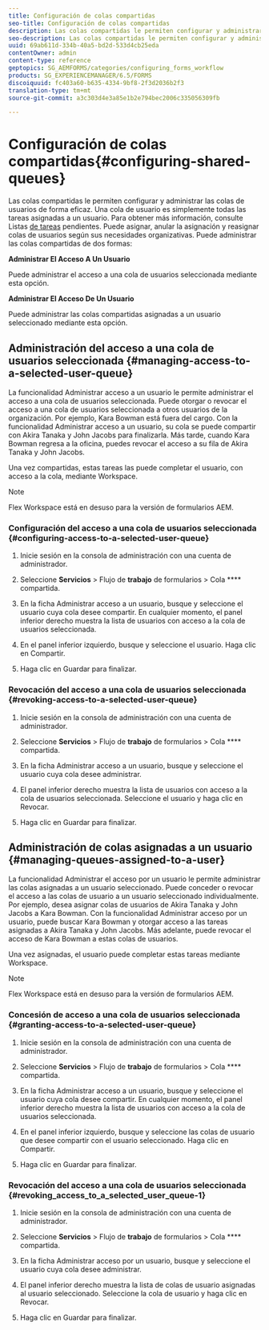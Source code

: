 ```yaml
---
title: Configuración de colas compartidas
seo-title: Configuración de colas compartidas
description: Las colas compartidas le permiten configurar y administrar las colas de usuarios de forma eficaz. Obtenga información sobre cómo configurar las colas compartidas.
seo-description: Las colas compartidas le permiten configurar y administrar las colas de usuarios de forma eficaz. Obtenga información sobre cómo configurar las colas compartidas.
uuid: 69ab611d-334b-40a5-bd2d-533d4cb25eda
contentOwner: admin
content-type: reference
geptopics: SG_AEMFORMS/categories/configuring_forms_workflow
products: SG_EXPERIENCEMANAGER/6.5/FORMS
discoiquuid: fc403a60-b635-4334-9bf8-2f3d2036b2f3
translation-type: tm+mt
source-git-commit: a3c303d4e3a85e1b2e794bec2006c335056309fb

---
```



# Configuración de colas compartidas{#configuring-shared-queues}

Las colas compartidas le permiten configurar y administrar las colas de usuarios de forma eficaz. Una cola de usuario es simplemente todas las tareas asignadas a un usuario. Para obtener más información, consulte Listas [de tareas](https://help.adobe.com/en_US/livecycle/11.0/WorkspaceHelp/WS92d06802c76abadb-2b6ab502126beb6ba2f-7ffc.2.html) pendientes. Puede asignar, anular la asignación y reasignar colas de usuarios según sus necesidades organizativas. Puede administrar las colas compartidas de dos formas:

**Administrar El Acceso A Un Usuario**

Puede administrar el acceso a una cola de usuarios seleccionada mediante esta opción.

**Administrar El Acceso De Un Usuario**

Puede administrar las colas compartidas asignadas a un usuario seleccionado mediante esta opción.

## Administración del acceso a una cola de usuarios seleccionada {#managing-access-to-a-selected-user-queue}

La funcionalidad Administrar acceso a un usuario le permite administrar el acceso a una cola de usuarios seleccionada. Puede otorgar o revocar el acceso a una cola de usuarios seleccionada a otros usuarios de la organización. Por ejemplo, Kara Bowman está fuera del cargo. Con la funcionalidad Administrar acceso a un usuario, su cola se puede compartir con Akira Tanaka y John Jacobs para finalizarla. Más tarde, cuando Kara Bowman regresa a la oficina, puedes revocar el acceso a su fila de Akira Tanaka y John Jacobs.

Una vez compartidas, estas tareas las puede completar el usuario, con acceso a la cola, mediante Workspace.

>[!NOTE]
>
>Flex Workspace está en desuso para la versión de formularios AEM.

### Configuración del acceso a una cola de usuarios seleccionada {#configuring-access-to-a-selected-user-queue}

1. Inicie sesión en la consola de administración con una cuenta de administrador.
1. Seleccione **Servicios** > Flujo de **trabajo** de formularios > Cola **** compartida.

1. En la ficha Administrar acceso a un usuario, busque y seleccione el usuario cuya cola desee compartir. En cualquier momento, el panel inferior derecho muestra la lista de usuarios con acceso a la cola de usuarios seleccionada.
1. En el panel inferior izquierdo, busque y seleccione el usuario. Haga clic en Compartir.
1. Haga clic en Guardar para finalizar.

### Revocación del acceso a una cola de usuarios seleccionada {#revoking-access-to-a-selected-user-queue}

1. Inicie sesión en la consola de administración con una cuenta de administrador.
1. Seleccione **Servicios** > Flujo de **trabajo** de formularios > Cola **** compartida.

1. En la ficha Administrar acceso a un usuario, busque y seleccione el usuario cuya cola desee administrar.
1. El panel inferior derecho muestra la lista de usuarios con acceso a la cola de usuarios seleccionada. Seleccione el usuario y haga clic en Revocar.
1. Haga clic en Guardar para finalizar.

## Administración de colas asignadas a un usuario {#managing-queues-assigned-to-a-user}

La funcionalidad Administrar el acceso por un usuario le permite administrar las colas asignadas a un usuario seleccionado. Puede conceder o revocar el acceso a las colas de usuario a un usuario seleccionado individualmente. Por ejemplo, desea asignar colas de usuarios de Akira Tanaka y John Jacobs a Kara Bowman. Con la funcionalidad Administrar acceso por un usuario, puede buscar Kara Bowman y otorgar acceso a las tareas asignadas a Akira Tanaka y John Jacobs. Más adelante, puede revocar el acceso de Kara Bowman a estas colas de usuarios.

Una vez asignadas, el usuario puede completar estas tareas mediante Workspace.

>[!NOTE]
>
>Flex Workspace está en desuso para la versión de formularios AEM.

### Concesión de acceso a una cola de usuarios seleccionada {#granting-access-to-a-selected-user-queue}

1. Inicie sesión en la consola de administración con una cuenta de administrador.
1. Seleccione **Servicios** > Flujo de **trabajo** de formularios > Cola **** compartida.

1. En la ficha Administrar acceso a un usuario, busque y seleccione el usuario cuya cola desee compartir. En cualquier momento, el panel inferior derecho muestra la lista de usuarios con acceso a la cola de usuarios seleccionada.
1. En el panel inferior izquierdo, busque y seleccione las colas de usuario que desee compartir con el usuario seleccionado. Haga clic en Compartir.
1. Haga clic en Guardar para finalizar.

### Revocación del acceso a una cola de usuarios seleccionada {#revoking_access_to_a_selected_user_queue-1}

1. Inicie sesión en la consola de administración con una cuenta de administrador.
1. Seleccione **Servicios** > Flujo de **trabajo** de formularios > Cola **** compartida.

1. En la ficha Administrar acceso por un usuario, busque y seleccione el usuario cuya cola desee administrar.
1. El panel inferior derecho muestra la lista de colas de usuario asignadas al usuario seleccionado. Seleccione la cola de usuario y haga clic en Revocar.
1. Haga clic en Guardar para finalizar.

